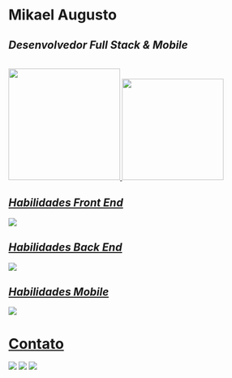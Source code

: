 # Mikael Augusto
## <i>Desenvolvedor Full Stack & Mobile</i>
<br>
<div>
  <a href="https://github.com/seu-usuário-aqui">
  <img height="220em" src="https://github-readme-stats.vercel.app/api/top-langs/?username=MikaelAugustoDev&layout=compact&langs_count=7&theme=dracula"/>
  <img height="200em" src="https://github-readme-stats.vercel.app/api?username=MikaelAugustoDev&show_icons=true&theme=dracula&include_all_commits=true&count_private=true"/>
</div>
  
  ## <i>Habilidades Front End</i>
  
 <img src="https://skillicons.dev/icons?i=react,nextjs,materialui,redux,angular,typescript,javascript,tailwind,styledcomponents,sass,css,html,vite,git,github" />
  
  ## <i>Habilidades Back End</i>
  
 <img src="https://skillicons.dev/icons?i=nodejs,express,sequelize,prisma,mysql,postgresql,mongodb," />
  
  ## <i>Habilidades Mobile</i>
  
<img src="https://skillicons.dev/icons?i=react,redux,typescript,styledcomponents" />

# Contato
  
<div>
  <a href="https://www.instagram.com/mikael_developer/" target="_blank"><img src="https://img.shields.io/badge/-Instagram-%23E4405F?style=for-the-badge&logo=instagram&logoColor=white" target="_blank"></a>
  <a href = "mailto:mikaelaugustodev@gmail.com"><img src="https://img.shields.io/badge/Gmail-D14836?style=for-the-badge&logo=gmail&logoColor=white" target="_blank"></a>
  <a href="https://www.linkedin.com/in/mikaelaugustodev/" target="_blank"><img src="https://img.shields.io/badge/-LinkedIn-%230077B5?style=for-the-badge&logo=linkedin&logoColor=white" target="_blank"></a>   
</div>
